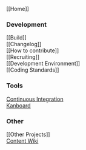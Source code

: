 [[Home]]  

### Development

[[Build]]  
[[Changelog]]  
[[How to contribute]]  
[[Recruiting]]  
[[Development Environment]]  
[[Coding Standards]]  

### Tools

[Continuous Integration](https://travis-ci.org/inexor-game/code)  
[Kanboard](https://waffle.io/inexor-game/code)  

### Other
[[Other Projects]]  
[Content Wiki](https://github.com/inexor-game/data/wiki)  
